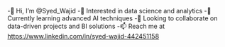 -👋 Hi, I’m @Syed_Wajid
-👀 Interested in data science and analytics
-🌱 Currently learning advanced AI techniques
-💞️ Looking to collaborate on data-driven projects and BI solutions
-📫 Reach me at https://www.linkedin.com/in/syed-wajid-442451158


<!---
Abdul4091/Abdul4091 is a ✨ special ✨ repository because its `README.md` (this file) appears on your GitHub profile.
You can click the Preview link to take a look at your changes.
--->
